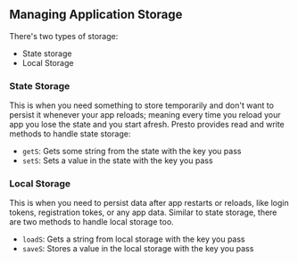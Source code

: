 ## Managing Application Storage

There's two types of storage:

* State storage
* Local Storage

### State Storage

This is when you need something to store temporarily and don't want to persist it whenever your app reloads; meaning every time you reload your app you lose the state and you start afresh. Presto provides read and write methods to handle state storage:

* `getS`: Gets some string from the state with the key you pass
* `setS`: Sets a value in the state with the key you pass



### Local Storage

This is when you need to persist data after app restarts or reloads, like login tokens, registration tokes, or any app data. Similar to state storage, there are two methods to handle local storage too.

* `loadS`: Gets a string from local storage with the key you pass
* `saveS`: Stores a value in the local storage with the key you pass



